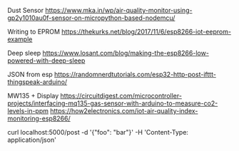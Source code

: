 Dust Sensor
https://www.mka.in/wp/air-quality-monitor-using-gp2y1010au0f-sensor-on-micropython-based-nodemcu/

Writing to EPROM
https://thekurks.net/blog/2017/11/6/esp8266-iot-eeprom-example

Deep sleep
https://www.losant.com/blog/making-the-esp8266-low-powered-with-deep-sleep

JSON from esp
https://randomnerdtutorials.com/esp32-http-post-ifttt-thingspeak-arduino/

MW135 + Display
https://circuitdigest.com/microcontroller-projects/interfacing-mq135-gas-sensor-with-arduino-to-measure-co2-levels-in-ppm
https://how2electronics.com/iot-air-quality-index-monitoring-esp8266/

curl localhost:5000/post -d '{"foo": "bar"}' -H 'Content-Type: application/json'